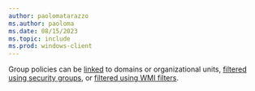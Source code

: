 ```yaml
---
author: paolomatarazzo
ms.author: paoloma
ms.date: 08/15/2023
ms.topic: include
ms.prod: windows-client
---
```


Group policies can be [linked](/previous-versions/windows/it-pro/windows-server-2008-r2-and-2008/cc732979(v=ws.10)) to domains or organizational units, [filtered using security groups](/previous-versions/windows/it-pro/windows-server-2008-r2-and-2008/cc752992(v=ws.10)), or [filtered using WMI filters](/previous-versions/windows/it-pro/windows-server-2012-r2-and-2012/jj717288(v=ws.11)).
